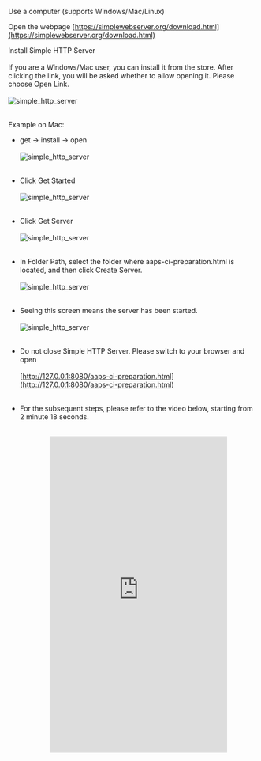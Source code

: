 Use a computer (supports Windows/Mac/Linux)

Open the webpage [https://simplewebserver.org/download.html](https://simplewebserver.org/download.html)

Install Simple HTTP Server</br></br> If you are a Windows/Mac user, you can install it from the store. After clicking the link, you will be asked whether to allow opening it. Please choose Open Link.</br></br> ![simple_http_server](../images/Building-the-App/CI/aaps_ci_simple_http_server_store.png)</br></br>

Example on Mac:

- get → install → open</br></br> ![simple_http_server](../images/Building-the-App/CI/aaps_ci_simple_http_server.png)</br></br>

- Click Get Started</br></br> ![simple_http_server](../images/Building-the-App/CI/aaps_ci_simple_http_server_step1.png)</br></br>

- Click Get Server</br></br> ![simple_http_server](../images/Building-the-App/CI/aaps_ci_simple_http_server_step2.png)</br></br>

- In Folder Path, select the folder where aaps-ci-preparation.html is located, and then click Create Server.</br></br> ![simple_http_server](../images/Building-the-App/CI/aaps_ci_simple_http_server_step3.png)</br></br>

- Seeing this screen means the server has been started.</br></br> ![simple_http_server](../images/Building-the-App/CI/aaps_ci_simple_http_server_step4.png)</br></br>

- Do not close Simple HTTP Server. Please switch to your browser and open</br></br> [http://127.0.0.1:8080/aaps-ci-preparation.html](http://127.0.0.1:8080/aaps-ci-preparation.html)</br></br>

- For the subsequent steps, please refer to the video below, starting from 2 minute 18 seconds.</br></br>
  <!--crowdin: exclude-->
  <div align="center" style="max-width: 360px; margin: auto; margin-bottom: 2em;">
    <div style="position: relative; width: 100%; aspect-ratio: 9/16;">
      <iframe
        src="https://www.youtube.com/embed/L5L3XtnszMQ?start=138"
        style="position: absolute; top: 0; left: 0; width: 100%; height: 100%;"
        frameborder="0"
        allowfullscreen>
      </iframe>
    </div>
  </div>

